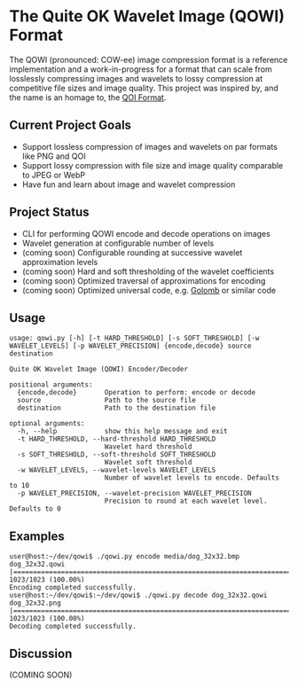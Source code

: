 The Quite OK Wavelet Image (QOWI) Format
============

The QOWI (pronounced: COW-ee) image compression format is a reference
implementation and a work-in-progress for a format that can scale
from losslessly compressing images and wavelets to lossy compression
at competitive file sizes and image quality. This project was inspired
by, and the name is an homage to, the
[QOI Format](https://qoiformat.org/qoi-specification.pdf).

Current Project Goals
---------------------

* Support lossless compression of images and wavelets on par formats like PNG and QOI
* Support lossy compression with file size and image quality comparable to JPEG or WebP
* Have fun and learn about image and wavelet compression

Project Status
--------------

* CLI for performing QOWI encode and decode operations on images
* Wavelet generation at configurable number of levels
* (coming soon) Configurable rounding at successive wavelet approximation levels
* (coming soon) Hard and soft thresholding of the wavelet coefficients
* (coming soon) Optimized traversal of approximations for encoding
* (coming soon) Optimized universal code, e.g. [Golomb](https://en.wikipedia.org/wiki/Golomb_coding) or similar code

Usage
-----

    usage: qowi.py [-h] [-t HARD_THRESHOLD] [-s SOFT_THRESHOLD] [-w WAVELET_LEVELS] [-p WAVELET_PRECISION] {encode,decode} source destination
    
    Quite OK Wavelet Image (QOWI) Encoder/Decoder
    
    positional arguments:
      {encode,decode}       Operation to perform: encode or decode
      source                Path to the source file
      destination           Path to the destination file
    
    optional arguments:
      -h, --help            show this help message and exit
      -t HARD_THRESHOLD, --hard-threshold HARD_THRESHOLD
                            Wavelet hard threshold
      -s SOFT_THRESHOLD, --soft-threshold SOFT_THRESHOLD
                            Wavelet soft threshold
      -w WAVELET_LEVELS, --wavelet-levels WAVELET_LEVELS
                            Number of wavelet levels to encode. Defaults to 10
      -p WAVELET_PRECISION, --wavelet-precision WAVELET_PRECISION
                            Precision to round at each wavelet level. Defaults to 0

Examples
--------

    user@host:~/dev/qowi$ ./qowi.py encode media/dog_32x32.bmp dog_32x32.qowi
    |================================================================================| 1023/1023 (100.00%)
    Encoding completed successfully.
    user@host:~/dev/qowi$:~/dev/qowi$ ./qowi.py decode dog_32x32.qowi dog_32x32.png
    |================================================================================| 1023/1023 (100.00%)
    Decoding completed successfully.

Discussion
----------

(COMING SOON)